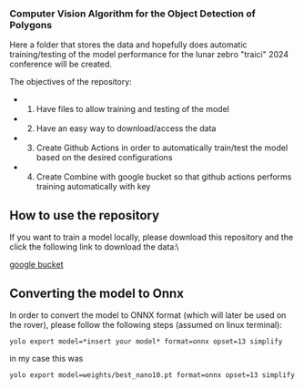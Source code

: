 ### Computer Vision Algorithm for the Object Detection of Polygons


Here a folder that stores the data and hopefully does automatic training/testing of the model performance for the lunar zebro "traici" 2024 conference will be created.

The objectives of the repository: 

- 1. Have files to allow training and testing of the model
- 2. Have an easy way to download/access the data
- 3. Create Github Actions in order to automatically train/test the model based on the desired configurations
- 4. Create Combine with google bucket so that github actions performs training automatically with key



## How to use the repository 

If you want to train a model locally, please download this repository and the click the following link to download the data:\

[google bucket](https://storage.googleapis.com/polygon_bucket/data.zip)



## Converting the model to Onnx


In order to convert the model to ONNX format (which will later be used on the rover), please follow the following steps (assumed on linux terminal):

```
yolo export model=*insert your model* format=onnx opset=13 simplify
```

in my case this was
```
yolo export model=weights/best_nano10.pt format=onnx opset=13 simplify
```